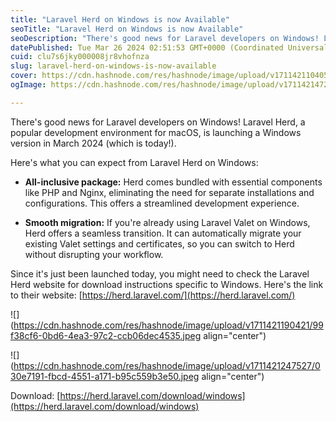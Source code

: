 ```yaml
---
title: "Laravel Herd on Windows is now Available"
seoTitle: "Laravel Herd on Windows is now Available"
seoDescription: "There's good news for Laravel developers on Windows! Laravel Herd, a popular development environment for macOS, is launching a Windows version in March 2024"
datePublished: Tue Mar 26 2024 02:51:53 GMT+0000 (Coordinated Universal Time)
cuid: clu7s6jky000008jr8vhofnza
slug: laravel-herd-on-windows-is-now-available
cover: https://cdn.hashnode.com/res/hashnode/image/upload/v1711421104050/d9ac8a95-d671-48ee-a6d3-c90abf828838.jpeg
ogImage: https://cdn.hashnode.com/res/hashnode/image/upload/v1711421472774/60a0e7aa-0f3e-4d10-95ce-485bbf00a93d.jpeg

---
```


There's good news for Laravel developers on Windows! Laravel Herd, a popular development environment for macOS, is launching a Windows version in March 2024 (which is today!).

Here's what you can expect from Laravel Herd on Windows:

* **All-inclusive package:** Herd comes bundled with essential components like PHP and Nginx, eliminating the need for separate installations and configurations. This offers a streamlined development experience.
    
* **Smooth migration:** If you're already using Laravel Valet on Windows, Herd offers a seamless transition. It can automatically migrate your existing Valet settings and certificates, so you can switch to Herd without disrupting your workflow.
    

Since it's just been launched today, you might need to check the Laravel Herd website for download instructions specific to Windows. Here's the link to their website: [https://herd.laravel.com/](https://herd.laravel.com/)

![](https://cdn.hashnode.com/res/hashnode/image/upload/v1711421190421/99f38cf6-0bd6-4ea3-97c2-ccb06dec4535.jpeg align="center")

![](https://cdn.hashnode.com/res/hashnode/image/upload/v1711421247527/030e7191-fbcd-4551-a171-b95c559b3e50.jpeg align="center")

Download: [https://herd.laravel.com/download/windows](https://herd.laravel.com/download/windows)